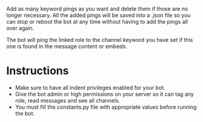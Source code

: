 Add as many keyword pings as you want and delete them if those are no longer necessary. All the added pings will be saved into a .json file so you can stop or reboot the bot at any time without having to add the pings all over again.

The bot will ping the linked role to the channel keyword you have set if this one is found in the message content or embeds.

# Instructions
- Make sure to have all indent privileges enabled for your bot.
- Give the bot admin or high permissions on your server so it can tag any role, read messages and see all channels.
- You must fill the constants.py file with appropriate values before running the bot.
